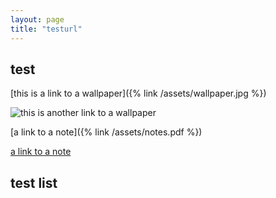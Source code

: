 ```yaml
---
layout: page
title: "testurl"
---
```


## test

<!-- [this is a link to test2]({% post_url 2016-5-5-test2 %})


[this is a link to test3]({% link _post/2017-5-5-post_index.md %}) -->


[this is a link to a wallpaper]({% link /assets/wallpaper.jpg %})

![this is another link to a wallpaper](/assets/screenshot.jpg)

[a link to a note]({% link /assets/notes.pdf %})

[a link to a note](/assets/notes.pdf)

## test list
